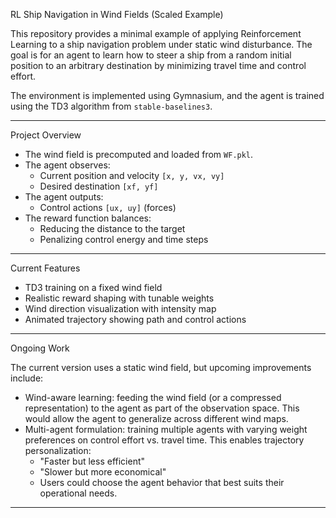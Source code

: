 RL Ship Navigation in Wind Fields (Scaled Example)

This repository provides a minimal example of applying Reinforcement Learning to a ship navigation problem under static wind disturbance. The goal is for an agent to learn how to steer a ship from a random initial position to an arbitrary destination by minimizing travel time and control effort.

The environment is implemented using Gymnasium, and the agent is trained using the TD3 algorithm from `stable-baselines3`.

---
Project Overview

- The wind field is precomputed and loaded from `WF.pkl`.
- The agent observes:
  - Current position and velocity `[x, y, vx, vy]`
  - Desired destination `[xf, yf]`
- The agent outputs:
  - Control actions `[ux, uy]` (forces)
- The reward function balances:
  - Reducing the distance to the target
  - Penalizing control energy and time steps

---
Current Features

- TD3 training on a fixed wind field
- Realistic reward shaping with tunable weights
- Wind direction visualization with intensity map
- Animated trajectory showing path and control actions

---
Ongoing Work

The current version uses a static wind field, but upcoming improvements include:

- Wind-aware learning: feeding the wind field (or a compressed representation) to the agent as part of the observation space. This would allow the agent to generalize across different wind maps.
- Multi-agent formulation: training multiple agents with varying weight preferences on control effort vs. travel time. This enables trajectory personalization:
  - "Faster but less efficient"
  - "Slower but more economical"
  - Users could choose the agent behavior that best suits their operational needs.

---
